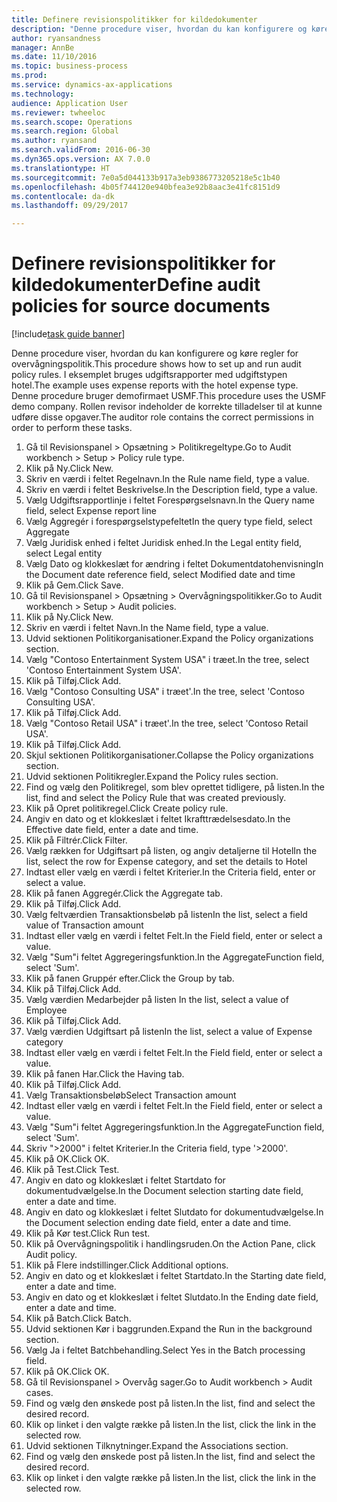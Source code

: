 ```yaml
--- 
title: Definere revisionspolitikker for kildedokumenter
description: "Denne procedure viser, hvordan du kan konfigurere og køre regler for overvågningspolitik."
author: ryansandness
manager: AnnBe
ms.date: 11/10/2016
ms.topic: business-process
ms.prod: 
ms.service: dynamics-ax-applications
ms.technology: 
audience: Application User
ms.reviewer: twheeloc
ms.search.scope: Operations
ms.search.region: Global
ms.author: ryansand
ms.search.validFrom: 2016-06-30
ms.dyn365.ops.version: AX 7.0.0
ms.translationtype: HT
ms.sourcegitcommit: 7e0a5d044133b917a3eb9386773205218e5c1b40
ms.openlocfilehash: 4b05f744120e940bfea3e92b8aac3e41fc8151d9
ms.contentlocale: da-dk
ms.lasthandoff: 09/29/2017

---
```

# <a name="define-audit-policies-for-source-documents"></a><span data-ttu-id="59462-103">Definere revisionspolitikker for kildedokumenter</span><span class="sxs-lookup"><span data-stu-id="59462-103">Define audit policies for source documents</span></span>

[!include[task guide banner](../../includes/task-guide-banner.md)]

<span data-ttu-id="59462-104">Denne procedure viser, hvordan du kan konfigurere og køre regler for overvågningspolitik.</span><span class="sxs-lookup"><span data-stu-id="59462-104">This procedure shows how to set up and run audit policy rules.</span></span> <span data-ttu-id="59462-105">I eksemplet bruges udgiftsrapporter med udgiftstypen hotel.</span><span class="sxs-lookup"><span data-stu-id="59462-105">The example uses expense reports with the hotel expense type.</span></span> <span data-ttu-id="59462-106">Denne procedure bruger demofirmaet USMF.</span><span class="sxs-lookup"><span data-stu-id="59462-106">This procedure uses the USMF demo company.</span></span> <span data-ttu-id="59462-107">Rollen revisor indeholder de korrekte tilladelser til at kunne udføre disse opgaver.</span><span class="sxs-lookup"><span data-stu-id="59462-107">The auditor role contains the correct permissions in order to perform these tasks.</span></span>

1. <span data-ttu-id="59462-108">Gå til Revisionspanel > Opsætning > Politikregeltype.</span><span class="sxs-lookup"><span data-stu-id="59462-108">Go to Audit workbench > Setup > Policy rule type.</span></span>
2. <span data-ttu-id="59462-109">Klik på Ny.</span><span class="sxs-lookup"><span data-stu-id="59462-109">Click New.</span></span>
3. <span data-ttu-id="59462-110">Skriv en værdi i feltet Regelnavn.</span><span class="sxs-lookup"><span data-stu-id="59462-110">In the Rule name field, type a value.</span></span>
4. <span data-ttu-id="59462-111">Skriv en værdi i feltet Beskrivelse.</span><span class="sxs-lookup"><span data-stu-id="59462-111">In the Description field, type a value.</span></span>
5. <span data-ttu-id="59462-112">Vælg Udgiftsrapportlinje i feltet Forespørgselsnavn.</span><span class="sxs-lookup"><span data-stu-id="59462-112">In the Query name field, select Expense report line</span></span>
6. <span data-ttu-id="59462-113">Vælg Aggregér i forespørgselstypefeltet</span><span class="sxs-lookup"><span data-stu-id="59462-113">In the query type field, select Aggregate</span></span>
7. <span data-ttu-id="59462-114">Vælg Juridisk enhed i feltet Juridisk enhed.</span><span class="sxs-lookup"><span data-stu-id="59462-114">In the Legal entity field, select Legal entity</span></span>
8. <span data-ttu-id="59462-115">Vælg Dato og klokkeslæt for ændring i feltet Dokumentdatohenvisning</span><span class="sxs-lookup"><span data-stu-id="59462-115">In the Document date reference field, select Modified date and time</span></span>
9. <span data-ttu-id="59462-116">Klik på Gem.</span><span class="sxs-lookup"><span data-stu-id="59462-116">Click Save.</span></span>
10. <span data-ttu-id="59462-117">Gå til Revisionspanel > Opsætning > Overvågningspolitikker.</span><span class="sxs-lookup"><span data-stu-id="59462-117">Go to Audit workbench > Setup > Audit policies.</span></span>
11. <span data-ttu-id="59462-118">Klik på Ny.</span><span class="sxs-lookup"><span data-stu-id="59462-118">Click New.</span></span>
12. <span data-ttu-id="59462-119">Skriv en værdi i feltet Navn.</span><span class="sxs-lookup"><span data-stu-id="59462-119">In the Name field, type a value.</span></span>
13. <span data-ttu-id="59462-120">Udvid sektionen Politikorganisationer.</span><span class="sxs-lookup"><span data-stu-id="59462-120">Expand the Policy organizations section.</span></span>
14. <span data-ttu-id="59462-121">Vælg "Contoso Entertainment System USA" i træet.</span><span class="sxs-lookup"><span data-stu-id="59462-121">In the tree, select 'Contoso Entertainment System USA'.</span></span>
15. <span data-ttu-id="59462-122">Klik på Tilføj.</span><span class="sxs-lookup"><span data-stu-id="59462-122">Click Add.</span></span>
16. <span data-ttu-id="59462-123">Vælg "Contoso Consulting USA" i træet'.</span><span class="sxs-lookup"><span data-stu-id="59462-123">In the tree, select 'Contoso Consulting USA'.</span></span>
17. <span data-ttu-id="59462-124">Klik på Tilføj.</span><span class="sxs-lookup"><span data-stu-id="59462-124">Click Add.</span></span>
18. <span data-ttu-id="59462-125">Vælg "Contoso Retail USA" i træet'.</span><span class="sxs-lookup"><span data-stu-id="59462-125">In the tree, select 'Contoso Retail USA'.</span></span>
19. <span data-ttu-id="59462-126">Klik på Tilføj.</span><span class="sxs-lookup"><span data-stu-id="59462-126">Click Add.</span></span>
20. <span data-ttu-id="59462-127">Skjul sektionen Politikorganisationer.</span><span class="sxs-lookup"><span data-stu-id="59462-127">Collapse the Policy organizations section.</span></span>
21. <span data-ttu-id="59462-128">Udvid sektionen Politikregler.</span><span class="sxs-lookup"><span data-stu-id="59462-128">Expand the Policy rules section.</span></span>
22. <span data-ttu-id="59462-129">Find og vælg den Politikregel, som blev oprettet tidligere, på listen.</span><span class="sxs-lookup"><span data-stu-id="59462-129">In the list, find and select the Policy Rule that was created previously.</span></span>
23. <span data-ttu-id="59462-130">Klik på Opret politikregel.</span><span class="sxs-lookup"><span data-stu-id="59462-130">Click Create policy rule.</span></span>
24. <span data-ttu-id="59462-131">Angiv en dato og et klokkeslæt i feltet Ikrafttrædelsesdato.</span><span class="sxs-lookup"><span data-stu-id="59462-131">In the Effective date field, enter a date and time.</span></span>
25. <span data-ttu-id="59462-132">Klik på Filtrér.</span><span class="sxs-lookup"><span data-stu-id="59462-132">Click Filter.</span></span>
26. <span data-ttu-id="59462-133">Vælg rækken for Udgiftsart på listen, og angiv detaljerne til Hotel</span><span class="sxs-lookup"><span data-stu-id="59462-133">In the list, select the row for Expense category, and set the details to Hotel</span></span>
27. <span data-ttu-id="59462-134">Indtast eller vælg en værdi i feltet Kriterier.</span><span class="sxs-lookup"><span data-stu-id="59462-134">In the Criteria field, enter or select a value.</span></span>
28. <span data-ttu-id="59462-135">Klik på fanen Aggregér.</span><span class="sxs-lookup"><span data-stu-id="59462-135">Click the Aggregate tab.</span></span>
29. <span data-ttu-id="59462-136">Klik på Tilføj.</span><span class="sxs-lookup"><span data-stu-id="59462-136">Click Add.</span></span>
30. <span data-ttu-id="59462-137">Vælg feltværdien Transaktionsbeløb på listen</span><span class="sxs-lookup"><span data-stu-id="59462-137">In the list, select a field value of Transaction amount</span></span>
31. <span data-ttu-id="59462-138">Indtast eller vælg en værdi i feltet Felt.</span><span class="sxs-lookup"><span data-stu-id="59462-138">In the Field field, enter or select a value.</span></span>
32. <span data-ttu-id="59462-139">Vælg "Sum"i feltet Aggregeringsfunktion.</span><span class="sxs-lookup"><span data-stu-id="59462-139">In the AggregateFunction field, select 'Sum'.</span></span>
33. <span data-ttu-id="59462-140">Klik på fanen Gruppér efter.</span><span class="sxs-lookup"><span data-stu-id="59462-140">Click the Group by tab.</span></span>
34. <span data-ttu-id="59462-141">Klik på Tilføj.</span><span class="sxs-lookup"><span data-stu-id="59462-141">Click Add.</span></span>
35. <span data-ttu-id="59462-142">Vælg værdien Medarbejder på listen </span><span class="sxs-lookup"><span data-stu-id="59462-142">In the list, select a value of Employee</span></span> 
36. <span data-ttu-id="59462-143">Klik på Tilføj.</span><span class="sxs-lookup"><span data-stu-id="59462-143">Click Add.</span></span>
37. <span data-ttu-id="59462-144">Vælg værdien Udgiftsart på listen</span><span class="sxs-lookup"><span data-stu-id="59462-144">In the list, select a value of Expense category</span></span>
38. <span data-ttu-id="59462-145">Indtast eller vælg en værdi i feltet Felt.</span><span class="sxs-lookup"><span data-stu-id="59462-145">In the Field field, enter or select a value.</span></span>
39. <span data-ttu-id="59462-146">Klik på fanen Har.</span><span class="sxs-lookup"><span data-stu-id="59462-146">Click the Having tab.</span></span>
40. <span data-ttu-id="59462-147">Klik på Tilføj.</span><span class="sxs-lookup"><span data-stu-id="59462-147">Click Add.</span></span>
41. <span data-ttu-id="59462-148">Vælg Transaktionsbeløb</span><span class="sxs-lookup"><span data-stu-id="59462-148">Select Transaction amount</span></span>
42. <span data-ttu-id="59462-149">Indtast eller vælg en værdi i feltet Felt.</span><span class="sxs-lookup"><span data-stu-id="59462-149">In the Field field, enter or select a value.</span></span>
43. <span data-ttu-id="59462-150">Vælg "Sum"i feltet Aggregeringsfunktion.</span><span class="sxs-lookup"><span data-stu-id="59462-150">In the AggregateFunction field, select 'Sum'.</span></span>
44. <span data-ttu-id="59462-151">Skriv ">2000" i feltet Kriterier.</span><span class="sxs-lookup"><span data-stu-id="59462-151">In the Criteria field, type '>2000'.</span></span>
45. <span data-ttu-id="59462-152">Klik på OK.</span><span class="sxs-lookup"><span data-stu-id="59462-152">Click OK.</span></span>
46. <span data-ttu-id="59462-153">Klik på Test.</span><span class="sxs-lookup"><span data-stu-id="59462-153">Click Test.</span></span>
47. <span data-ttu-id="59462-154">Angiv en dato og klokkeslæt i feltet Startdato for dokumentudvælgelse.</span><span class="sxs-lookup"><span data-stu-id="59462-154">In the Document selection starting date field, enter a date and time.</span></span>
48. <span data-ttu-id="59462-155">Angiv en dato og klokkeslæt i feltet Slutdato for dokumentudvælgelse.</span><span class="sxs-lookup"><span data-stu-id="59462-155">In the Document selection ending date field, enter a date and time.</span></span>
49. <span data-ttu-id="59462-156">Klik på Kør test.</span><span class="sxs-lookup"><span data-stu-id="59462-156">Click Run test.</span></span>
50. <span data-ttu-id="59462-157">Klik på Overvågningspolitik i handlingsruden.</span><span class="sxs-lookup"><span data-stu-id="59462-157">On the Action Pane, click Audit policy.</span></span>
51. <span data-ttu-id="59462-158">Klik på Flere indstillinger.</span><span class="sxs-lookup"><span data-stu-id="59462-158">Click Additional options.</span></span>
52. <span data-ttu-id="59462-159">Angiv en dato og et klokkeslæt i feltet Startdato.</span><span class="sxs-lookup"><span data-stu-id="59462-159">In the Starting date field, enter a date and time.</span></span>
53. <span data-ttu-id="59462-160">Angiv en dato og et klokkeslæt i feltet Slutdato.</span><span class="sxs-lookup"><span data-stu-id="59462-160">In the Ending date field, enter a date and time.</span></span>
54. <span data-ttu-id="59462-161">Klik på Batch.</span><span class="sxs-lookup"><span data-stu-id="59462-161">Click Batch.</span></span>
55. <span data-ttu-id="59462-162">Udvid sektionen Kør i baggrunden.</span><span class="sxs-lookup"><span data-stu-id="59462-162">Expand the Run in the background section.</span></span>
56. <span data-ttu-id="59462-163">Vælg Ja i feltet Batchbehandling.</span><span class="sxs-lookup"><span data-stu-id="59462-163">Select Yes in the Batch processing field.</span></span>
57. <span data-ttu-id="59462-164">Klik på OK.</span><span class="sxs-lookup"><span data-stu-id="59462-164">Click OK.</span></span>
58. <span data-ttu-id="59462-165">Gå til Revisionspanel > Overvåg sager.</span><span class="sxs-lookup"><span data-stu-id="59462-165">Go to Audit workbench > Audit cases.</span></span>
59. <span data-ttu-id="59462-166">Find og vælg den ønskede post på listen.</span><span class="sxs-lookup"><span data-stu-id="59462-166">In the list, find and select the desired record.</span></span>
60. <span data-ttu-id="59462-167">Klik op linket i den valgte række på listen.</span><span class="sxs-lookup"><span data-stu-id="59462-167">In the list, click the link in the selected row.</span></span>
61. <span data-ttu-id="59462-168">Udvid sektionen Tilknytninger.</span><span class="sxs-lookup"><span data-stu-id="59462-168">Expand the Associations section.</span></span>
62. <span data-ttu-id="59462-169">Find og vælg den ønskede post på listen.</span><span class="sxs-lookup"><span data-stu-id="59462-169">In the list, find and select the desired record.</span></span>
63. <span data-ttu-id="59462-170">Klik op linket i den valgte række på listen.</span><span class="sxs-lookup"><span data-stu-id="59462-170">In the list, click the link in the selected row.</span></span>


